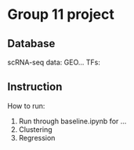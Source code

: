 # Group 11 project

## Database
scRNA-seq data: GEO...
TFs: 


## Instruction

How to run:
1. Run through baseline.ipynb for ...
2. Clustering
3. Regression
